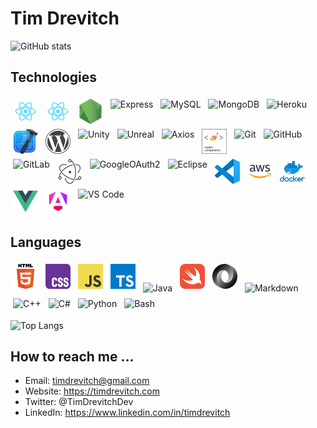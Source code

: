 # Tim Drevitch
![GitHub stats](https://github-readme-stats.vercel.app/api?username=timdrevitch&show_icons=true&theme=tokyonight&card_width=1000&custom_title=My%20GitHub%20Stats)

## Technologies
<p align="left">
<img src="https://raw.githubusercontent.com/github/explore/80688e429a7d4ef2fca1e82350fe8e3517d3494d/topics/react/react.png" alt="React" height="40" style="vertical-align:top; margin:4px">
<img src="https://raw.githubusercontent.com/github/explore/80688e429a7d4ef2fca1e82350fe8e3517d3494d/topics/react-native/react-native.png" alt="ReactNative" height="40" style="vertical-align:top; margin:4px">
<img src="https://raw.githubusercontent.com/github/explore/80688e429a7d4ef2fca1e82350fe8e3517d3494d/topics/nodejs/nodejs.png" alt="Node" height="40" style="vertical-align:top; margin:4px">
<img src="https://img.icons8.com/nolan/344/express-js.png" alt="Express" height="40" style="vertical-align:top; margin:4px">
<img src="https://img.icons8.com/fluency/344/mysql-logo.png" alt="MySQL" height="40" style="vertical-align:top; margin:4px">
<img src="https://img.icons8.com/external-tal-revivo-color-tal-revivo/344/external-mongodb-a-cross-platform-document-oriented-database-program-logo-color-tal-revivo.png" alt="MongoDB" height="40" style="vertical-align:top; margin:4px">
<img src="https://img.icons8.com/color/344/heroku.png" alt="Heroku" height="40" style="vertical-align:top; margin:4px">
  <img src="https://raw.githubusercontent.com/github/explore/80688e429a7d4ef2fca1e82350fe8e3517d3494d/topics/xcode/xcode.png" alt="Xcode" height="40" style="vertical-align:top; margin:4px">
<img src="https://raw.githubusercontent.com/github/explore/80688e429a7d4ef2fca1e82350fe8e3517d3494d/topics/wordpress/wordpress.png" alt="Wordpress" height="40" style="vertical-align:top; margin:4px">
<img src="https://img.icons8.com/nolan/344/unity.png" alt="Unity" height="40" style="vertical-align:top; margin:4px">
<img src="https://img.icons8.com/nolan/344/unreal-engine.png" alt="Unreal" height="40" style="vertical-align:top; margin:4px">
<img src="https://static.axios.com/img/axios-icon.png" alt="Axios" height="40" style="vertical-align:top; margin:4px">
<img src="https://raw.githubusercontent.com/github/explore/80688e429a7d4ef2fca1e82350fe8e3517d3494d/topics/styled-components/styled-components.png" alt="styled-components" height="40" style="vertical-align:top; margin:4px">
<img src="https://raw.githubusercontent.com/jmnote/z-icons/master/svg/git.svg" alt="Git" height="40" style="vertical-align:top; margin:4px">
<img src="https://img.icons8.com/color-glass/344/github--v1.png" alt="GitHub" height="40" style="vertical-align:top; margin:4px">
<img src="https://img.icons8.com/color/344/gitlab.png" alt="GitLab" height="40" style="vertical-align:top; margin:4px">
<img src="https://raw.githubusercontent.com/github/explore/80688e429a7d4ef2fca1e82350fe8e3517d3494d/topics/electron/electron.png" alt="Electron" height="40" style="vertical-align:top; margin:4px">
<img src="https://raw.githubusercontent.com/jmnote/z-icons/master/svg/google.svg" alt="GoogleOAuth2" height="40" style="vertical-align:top; margin:4px">
<img src="https://img.icons8.com/office/344/java-eclipse.png" alt="Eclipse" height="40" style="vertical-align:top; margin:4px">
<img src="https://raw.githubusercontent.com/github/explore/80688e429a7d4ef2fca1e82350fe8e3517d3494d/topics/visual-studio-code/visual-studio-code.png" alt="VS Code" height="40" style="vertical-align:top; margin:4px">
<img src="https://raw.githubusercontent.com/github/explore/80688e429a7d4ef2fca1e82350fe8e3517d3494d/topics/aws/aws.png" alt="AWS" height="40" style="vertical-align:top; margin:4px">
<img src="https://raw.githubusercontent.com/github/explore/80688e429a7d4ef2fca1e82350fe8e3517d3494d/topics/docker/docker.png" alt="Docker" height="40" style="vertical-align:top; margin:4px">
<img src="https://raw.githubusercontent.com/github/explore/80688e429a7d4ef2fca1e82350fe8e3517d3494d/topics/vue/vue.png" alt="Ionic" height="40" style="vertical-align:top; margin:4px">
<img src="https://raw.githubusercontent.com/github/explore/80688e429a7d4ef2fca1e82350fe8e3517d3494d/topics/angular/angular.png" alt="Ionic" height="40" style="vertical-align:top; margin:4px">
<img src="https://img.icons8.com/nolan/344/apple-app-store--v2.png" alt="VS Code" height="40" style="vertical-align:top; margin:4px">
</p>

## Languages
<p align="left">
<img src="https://raw.githubusercontent.com/github/explore/80688e429a7d4ef2fca1e82350fe8e3517d3494d/topics/html/html.png" alt="HTML" width="40" height="40" style="margin:4px"/>
<img src="https://raw.githubusercontent.com/github/explore/80688e429a7d4ef2fca1e82350fe8e3517d3494d/topics/css/css.png" alt="CSS" width="40" height="40" style="margin:4px"/>
<img src="https://raw.githubusercontent.com/github/explore/80688e429a7d4ef2fca1e82350fe8e3517d3494d/topics/javascript/javascript.png" alt="JavaScript" width="40" height="40" style="margin:4px"/>
<img src="https://raw.githubusercontent.com/github/explore/80688e429a7d4ef2fca1e82350fe8e3517d3494d/topics/typescript/typescript.png" alt="TypeScript" width="40" height="40" style="margin:4px"/>
<img src="https://raw.githubusercontent.com/jmnote/z-icons/master/svg/java.svg" alt="Java" width="40" height="40" style="margin:4px"/>
<img src="https://raw.githubusercontent.com/github/explore/80688e429a7d4ef2fca1e82350fe8e3517d3494d/topics/swift/swift.png" alt="Swift" width="40" height="40" style="margin:4px"/>
<img src="https://raw.githubusercontent.com/github/explore/80688e429a7d4ef2fca1e82350fe8e3517d3494d/topics/json/json.png" alt="JSON" width="40" height="40" style="margin:4px"/>
<img src="https://img.icons8.com/officel/344/markdown.png" alt="Markdown" width="40" height="40" style="margin:4px"/>
<img src="https://raw.githubusercontent.com/jmnote/z-icons/master/svg/cpp.svg" alt="C++" width="40" height="40" style="margin:4px"/>
<img src="https://raw.githubusercontent.com/jmnote/z-icons/master/svg/csharp.svg" alt="C#" width="40" height="40" style="margin:4px"/>
<img src="https://raw.githubusercontent.com/jmnote/z-icons/master/svg/python.svg" alt="Python" width="40" height="40" style="margin:4px"/>
<img src="https://raw.githubusercontent.com/jmnote/z-icons/master/svg/bash.svg" alt="Bash" width="40" height="40" style="margin:4px"/>
</p>

![Top Langs](https://github-readme-stats.vercel.app/api/top-langs/?username=timdrevitch&langs_count=10&layout=compact&theme=tokyonight&hide=ShaderLab,HLSL,CMake&card_width=1000&custom_title=My%20Top%20Used%20GitHub%20Languages)

## How to reach me ...
- Email: timdrevitch@gmail.com
- Website: https://timdrevitch.com
- Twitter: @TimDrevitchDev
- LinkedIn: https://www.linkedin.com/in/timdrevitch

